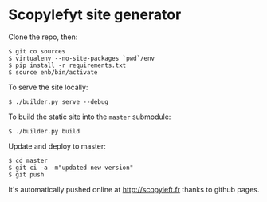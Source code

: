 # Scopylefyt site generator

Clone the repo, then:

```
$ git co sources
$ virtualenv --no-site-packages `pwd`/env
$ pip install -r requirements.txt
$ source enb/bin/activate
```

To serve the site locally:

```
$ ./builder.py serve --debug
```

To build the static site into the `master` submodule:

```
$ ./builder.py build
```

Update and deploy to master:

```
$ cd master
$ git ci -a -m"updated new version"
$ git push
```

It's automatically pushed online at http://scopyleft.fr thanks to github pages.
